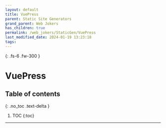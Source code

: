 ```yaml
---
layout: default
title: VuePress
parent: Static Site Generators
grand_parent: Web Jokers
has_children: true
permalink: /web_jokers/StaticGen/VuePress
last_modified_date: 2024-01-19 13:23:18
tags: 
---
```


{: .fs-6 .fw-300 }

# VuePress

## Table of contents

{: .no_toc .text-delta }

1. TOC
{:toc}

---

